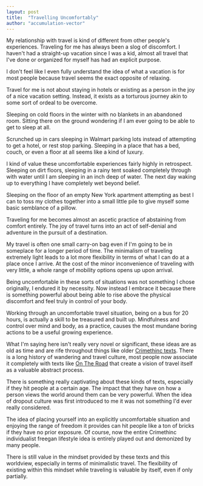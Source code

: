 ```yaml
---
layout: post
title:  "Travelling Uncomfortably"
author: "accumulation-vector"
---
```


My relationship with travel is kind of different from other people's experiences. Traveling for me has always been a slog of discomfort. I haven't had a straight-up vacation since I was a kid, almost all travel that I've done or organized for myself has had an explicit purpose.

I don't feel like I even fully understand the idea of what a vacation is for most people because travel seems the exact opposite of relaxing.

Travel for me is not about staying in hotels or existing as a person in the joy of a nice vacation setting. Instead, it exists as a torturous journey akin to some sort of ordeal to be overcome. 

Sleeping on cold floors in the winter with no blankets in an abandoned room. Sitting there on the ground wondering if I am ever going to be able to get to sleep at all. 

Scrunched up in cars sleeping in Walmart parking lots instead of attempting to get a hotel, or rest stop parking. Sleeping in a place that has a bed, couch, or even a floor at all seems like a kind of luxury. 

I kind of value these uncomfortable experiences fairly highly in retrospect. Sleeping on dirt floors, sleeping in a rainy tent soaked completely through with water until I am sleeping in an inch deep of water. The next day waking up to everything I have completely wet beyond belief. 

Sleeping on the floor of an empty New York apartment attempting as best I can to toss my clothes together into a small little pile to give myself some basic semblance of a pillow.

Traveling for me becomes almost an ascetic practice of abstaining from comfort entirely. The joy of travel turns into an act of self-denial and adventure in the pursuit of a destination.

My travel is often one small carry-on bag even if I'm going to be in someplace for a longer period of time. The minimalism of traveling extremely light leads to a lot more flexibility in terms of what I can do at a place once I arrive. At the cost of the minor inconvenience of traveling with very little, a whole range of mobility options opens up upon arrival.

Being uncomfortable in these sorts of situations was not something I chose originally, I endured it by necessity. Now instead I embrace it because there is something powerful about being able to rise above the physical discomfort and feel truly in control of your body.

Working through an uncomfortable travel situation, being on a bus for 20 hours, is actually a skill to be treasured and built up. Mindfulness and control over mind and body, as a practice, causes the most mundane boring actions to be a useful growing experience. 

What I'm saying here isn't really very novel or significant, these ideas are as old as time and are rife throughout things like older [Crimethinc texts](https://sv.crimethinc.com/zines/dropping-out). There is a long history of wandering and travel culture, most people now associate it completely with texts like [On The Road](https://en.wikipedia.org/wiki/On_the_Road) that create a vision of travel itself as a valuable abstract process.

There is something really captivating about these kinds of texts, especially if they hit people at a certain age. The impact that they have on how a person views the world around them can be very powerful. When the idea of dropout culture was first introduced to me it was not something I'd ever really considered.

The idea of placing yourself into an explicitly uncomfortable situation and enjoying the range of freedom it provides can hit people like a ton of bricks if they have no prior exposure. Of course, now the entire Crimethinc individualist freegan lifestyle idea is entirely played out and demonized by many people.

There is still value in the mindset provided by these texts and this worldview, especially in terms of minimalistic travel. The flexibility of existing within this mindset while traveling is valuable by itself, even if only partially.
